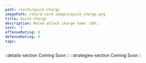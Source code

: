 ```yaml
---
path: /cards/quick-charge
imagePath: /shard-card-images/quick_charge.png
title: Quick Charge
description: Melee attack charge teme -50%.
cost: '2'
offenseRating: 0
defenseRating: 0
tags:
---
```

::details-section
Coming Soon
::
::strategies-section
Coming Soon
::